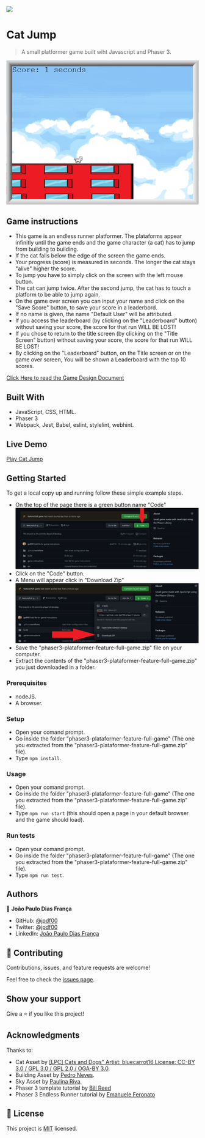 ![](https://img.shields.io/badge/Microverse-blueviolet)

# Cat Jump

> A small platformer game built wiht Javascript and Phaser 3.

![screenshot](./screenshots/app_screenshot.png)


## Game instructions

- This game is an endless runner platformer. The plataforms appear infinitly until the game ends and the game character (a cat) has to jump from building to building.
- If the cat falls below the edge of the screen the game ends.
- Your progress (score) is measured in seconds. The longer the cat stays "alive" higher the score.
- To jump you have to simply click on the screen with the left mouse button.
- The cat can jump twice. After the second jump, the cat has to touch a platform to be able to jump again.
- On the game over screen you can input your name and click on the "Save Score" button, to save your score in a leaderbord.
- If no name is given, the name "Default User" will be attributed.
- If you access the leaderboard (by clicking on the "Leaderboard" button) without saving your score, the score for that run WILL BE LOST!
- If you chose to return to the title screen (by clicking on the "Title Screen" button) without saving your score, the score for that run WILL BE LOST!
- By clicking on the "Leaderboard" button, on the Title screen or on the game over screen, You will be shown a Leaderboard with the top 10 scores.

[Click Here  to read the Game Design Document](./game-instructions)



## Built With

- JavaScript, CSS, HTML.
- Phaser 3
- Webpack, Jest, Babel, eslint, stylelint, webhint.

## Live Demo

[Play Cat Jump](https://cat-jump-jpdf00.netlify.app/)


## Getting Started

To get a local copy up and running follow these simple example steps.

- On the top of the page there is a green button name "Code"
![Code Button](./screenshots/code-button.png)
- Click on the "Code" button.
- A Menu will appear click in "Download Zip"
![Download Zip](./screenshots/download-zip.png)
- Save the "phaser3-plataformer-feature-full-game.zip" file on your computer.
- Extract the contents of the "phaser3-plataformer-feature-full-game.zip" you just downloaded in a folder.

### Prerequisites

- nodeJS.
- A browser.

### Setup

- Open your comand prompt.
- Go inside the folder "phaser3-plataformer-feature-full-game" (The one you extracted from the "phaser3-plataformer-feature-full-game.zip" file).
- Type `npm install`.

### Usage

- Open your comand prompt.
- Go inside the folder "phaser3-plataformer-feature-full-game" (The one you extracted from the "phaser3-plataformer-feature-full-game.zip" file).
- Type `npm run start` (this should open a page in your default browser and the game should load).

### Run tests

- Open your comand prompt.
- Go inside the folder "phaser3-plataformer-feature-full-game" (The one you extracted from the "phaser3-plataformer-feature-full-game.zip" file).
- Type `npm run test`.

## Authors

👤 **João Paulo Dias França**

- GitHub: [@jpdf00](https://github.com/jpdf00)
- Twitter: [@jpdf00](https://twitter.com/jpdf00)
- LinkedIn: [João Paulo Dias França](https://www.linkedin.com/in/jpdf00/)

## 🤝 Contributing

Contributions, issues, and feature requests are welcome!

Feel free to check the [issues page](https://github.com/jpdf00/phaser3-plataformer/issues).

## Show your support

Give a ⭐️ if you like this project!

## Acknowledgments

Thanks to:

- Cat Asset by [[LPC] Cats and Dogs" Artist: bluecarrot16 License: CC-BY 3.0 / GPL 3.0 / GPL 2.0 / OGA-BY 3.0](http://opengameart.org/content/lpc-cats-and-dogs).
- Building Asset by [Pedro Neves](https://opengameart.org/content/plataform-building).
- Sky Asset by [Paulina Riva](https://opengameart.org/content/sky-background).
- Phaser 3 template tutorial by [Bill Reed](https://snowbillr.github.io/blog/2018-04-09-a-modern-web-development-setup-for-phaser-3/)
- Phaser 3 Endless Runner tutorial by [Emanuele Feronato](https://www.emanueleferonato.com/tag/endless-runner/)

## 📝 License

This project is [MIT](./LICENSE) licensed.
